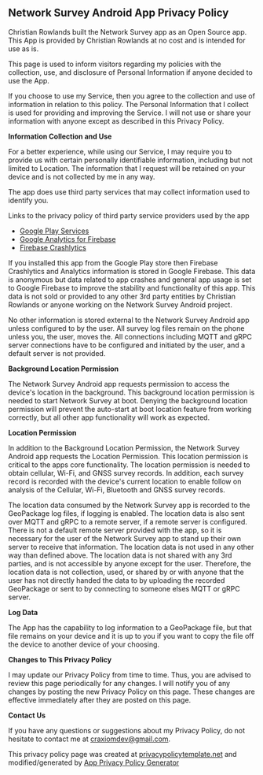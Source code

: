 ## Network Survey Android App Privacy Policy

Christian Rowlands built the Network Survey app as an Open Source app. This App is provided by Christian Rowlands at no cost and is intended for use as is.

This page is used to inform visitors regarding my policies with the collection, use, and disclosure of Personal Information if anyone decided to use the App.

If you choose to use my Service, then you agree to the collection and use of information in relation to this policy. The Personal Information that I collect is
used for providing and improving the Service. I will not use or share your information with anyone except as described in this Privacy Policy.

**Information Collection and Use**

For a better experience, while using our Service, I may require you to provide us with certain personally identifiable 
information, including but not limited to Location. The information that I request will be retained on your device and 
is not collected by me in any way.

The app does use third party services that may collect information used to identify you.

Links to the privacy policy of third party service providers used by the app

* [Google Play Services](https://www.google.com/policies/privacy/)
* [Google Analytics for Firebase](https://www.google.com/analytics/terms/)
* [Firebase Crashlytics](https://firebase.google.com/support/privacy/)

If you installed this app from the Google Play store then Firebase Crashlytics and Analytics information is stored in Google Firebase. This data is anonymous
but data related to app crashes and general app usage is set to Google Firebase to improve the stability and functionality of this app. This data is not sold
or provided to any other 3rd party entities by Christian Rowlands or anyone working on the Network Survey Android project.

No other information is stored external to the Network Survey Android app unless configured to by the user. All survey log files remain
on the phone unless you, the user, moves the. All connections including MQTT and gRPC server connections have to be
configured and initiated by the user, and a default server is not provided.

**Background Location Permission**

The Network Survey Android app requests permission to access the device's location in the background. This background location
permission is needed to start Network Survey at boot. Denying the background location permission will prevent the auto-start
at boot location feature from working correctly, but all other app functionality will work as expected.

**Location Permission**

In addition to the Background Location Permission, the Network Survey Android app requests the Location Permission. This
location permission is critical to the apps core functionality. The location permission is needed to obtain cellular,
Wi-Fi, and GNSS survey records. In addition, each survey record is recorded with the device's current location to enable
follow on analysis of the Cellular, Wi-Fi, Bluetooth and GNSS survey records.

The location data consumed by the Network Survey app is recorded to the GeoPackage log files, if logging is enabled. The
location data is also sent over MQTT and gRPC to a remote server, if a remote server is configured. There is not a default
remote server provided with the app, so it is necessary for the user of the Network Survey app to stand up their own
server to receive that information. The location data is not used in any other way than defined above. The location data
is not shared with any 3rd parties, and is not accessible by anyone except for the user. Therefore, the location data
is not collection, used, or shared by or with anyone that the user has not directly handed the data to by uploading
the recorded GeoPackage or sent to by connecting to someone elses MQTT or gRPC server.

**Log Data**

The App has the capability to log information to a GeoPackage file, but that file remains on your device and it is up to you
if you want to copy the file off the device to another device of your choosing.

**Changes to This Privacy Policy**

I may update our Privacy Policy from time to time. Thus, you are advised to review this page periodically for any changes. I will 
notify you of any changes by posting the new Privacy Policy on this page. These changes are effective immediately after they are posted on this page.

**Contact Us**

If you have any questions or suggestions about my Privacy Policy, do not hesitate to contact me at craxiomdev@gmail.com.

This privacy policy page was created at [privacypolicytemplate.net](https://privacypolicytemplate.net) and modified/generated by [App Privacy Policy Generator](https://app-privacy-policy-generator.firebaseapp.com/)





